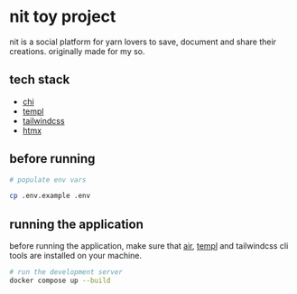# nit toy project

nit is a social platform for yarn lovers to save, document and share their creations. originally made for my so.

## tech stack

- [chi](https://github.com/go-chi/chi)
- [templ](https://templ.guide/)
- [tailwindcss](https://tailwindcss.com/)
- [htmx](https://htmx.org/)

## before running

```bash
# populate env vars

cp .env.example .env
```

## running the application

before running the application, make sure that [air](https://github.com/air-verse/air), [templ](https://github.com/a-h/templ) and tailwindcss cli tools are installed on your machine.

```bash
# run the development server
docker compose up --build
```
